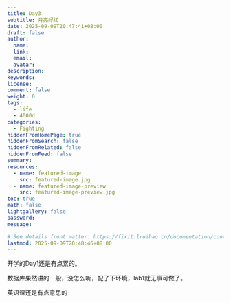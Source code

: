 ```yaml
---
title: Day3
subtitle: 月亮好红
date: 2025-09-09T20:47:41+08:00
draft: false
author:
  name:
  link:
  email:
  avatar:
description:
keywords:
license:
comment: false
weight: 0
tags:
  - life
  - 4000d
categories:
  - Fighting
hiddenFromHomePage: true
hiddenFromSearch: false
hiddenFromRelated: false
hiddenFromFeed: false
summary:
resources:
  - name: featured-image
    src: featured-image.jpg
  - name: featured-image-preview
    src: featured-image-preview.jpg
toc: true
math: false
lightgallery: false
password:
message:

# See details front matter: https://fixit.lruihao.cn/documentation/content-management/introduction/#front-matter
lastmod: 2025-09-09T20:48:46+08:00
---
```


开学的Day1还是有点累的。

<!--more-->

数据库果然讲的一般，没怎么听，配了下环境，lab1就无事可做了。

英语课还是有点意思的